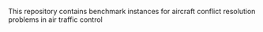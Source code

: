 This repository contains benchmark instances for aircraft conflict resolution problems in air traffic control
